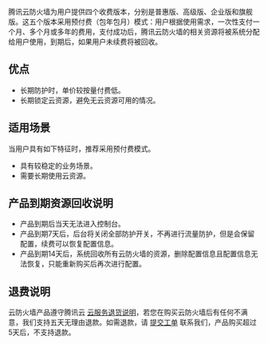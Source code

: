 腾讯云防火墙为用户提供四个收费版本，分别是普惠版、高级版、企业版和旗舰版。这五个版本采用预付费（包年包月）模式：用户根据使用需求，一次性支付一个月、多个月或多年的费用，支付成功后，腾讯云防火墙的相关资源将被系统分配给用户使用，到期后，如果用户未续费将被回收。

## 优点
- 长期防护时，单价较按量付费低。
- 长期锁定云资源，避免无云资源可用的情况。

## 适用场景
当用户具有如下特征时，推荐采用预付费模式。
- 具有较稳定的业务场景。
- 需要长期使用云资源。

## 产品到期资源回收说明
- 产品到期后当天无法进入控制台。
- 产品到期7天后，后台将关闭全部防护开关，不再进行流量防护，但是会保留配置，续费可以恢复配置信息。
- 产品到期14天后，系统回收所有云防火墙的资源，删除配置信息且配置信息无法恢复，只能重新购买后再次进行配置。

## 退费说明
云防火墙产品遵守腾讯云 [云服务退货说明](https://cloud.tencent.com/document/product/555/7440)，若您在购买云防火墙后有任何不满意，我们支持五天无理由退款。如需退款，请 [提交工单](https://console.cloud.tencent.com/workorder/category?level1_id=517&level2_id=727&source=0&data_title=%E5%85%B6%E4%BB%96%E8%85%BE%E8%AE%AF%E4%BA%91%E4%BA%A7%E5%93%81&level3_id=728&radio_title=%E5%8A%9F%E8%83%BD%E5%92%A8%E8%AF%A2&queue=3026&scene_code=17783&step=2) 联系我们，产品购买超过5天后，不支持退款。
